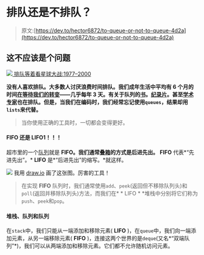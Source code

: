 # 排队还是不排队？

> 原文:[https://dev.to/hector6872/to-queue-or-not-to-queue-4d2a](https://dev.to/hector6872/to-queue-or-not-to-queue-4d2a)

## 这不应该是个问题

[![](../Images/6348de383ad6ba1b1d97c19842a1ea04.png) ](https://res.cloudinary.com/practicaldev/image/fetch/s--2WTs7fZV--/c_limit%2Cf_auto%2Cfl_progressive%2Cq_auto%2Cw_880/https://raw.githubusercontent.com/hrules6872/Writings/master/3-queue/art/1.jpeg)  [排队等着看星球大战:1977–2000](https://flashbak.com/waiting-in-line-to-see-star-wars-1977-2000-26505/)

**没有人喜欢排队。大多数人讨厌浪费时间排队。我们成年生活中平均有 6 个月的时间[在等待我们的](https://www.mirror.co.uk/news/uk-news/fascinating-facts-about-how-we-spend-the-days-410973)[转变](http://www.dailymail.co.uk/travel/travel_news/article-3269123/How-time-spending-line-Infographic-reveals-hours-wasted-queuing-world-s-popular-tourist-attractions-s-Rome-patience-needed.html)——几乎每年 3 天。有关于队列的[书](https://www.amazon.com/Does-Other-Line-Always-Faster/dp/0761181229)。[纪录片](https://www.imdb.com/title/tt7663984/)。甚至[学术专家](https://www.youtube.com/watch?v=_CBD2z51u5c)也在排队。但是，当我们在编码时，我们经常忘记使用`queues`，结果却用`lists`来代替。**

> 当你使用正确的工具时，一切都会变得更好。

#### FIFO 还是 LIFO1！！！

超市里的一个[队列](https://www.youtube.com/watch?v=IPxBKxU8GIQ)就是 **FIFO。**我们通常[叠箱](https://media.giphy.com/media/8RH4MrJPTnVRK/giphy.gif)的方式是**后进先出。** **FIFO** 代表*“先进先出”。* **LIFO** 是*“后进先出”的缩写。*就这样。

[![](../Images/d605e03360276b2b96394c8e9fb49b6c.png)](https://res.cloudinary.com/practicaldev/image/fetch/s--MkIZn3el--/c_limit%2Cf_auto%2Cfl_progressive%2Cq_auto%2Cw_880/https://raw.githubusercontent.com/hrules6872/Writings/master/3-queue/art/2.png) 
我用 [draw.io](https://www.draw.io/) 画了这张图。厉害的工具！

> 在实现 **FIFO** 队列时，我们通常使用`add`、`peek`(返回但不移除队列头)和`poll`(返回并移除队列头)方法，而我们在* * LIFO * *堆栈中分别将它们称为`push`、`peek`和`pop`。

#### 堆栈、队列和队列

在`stack`中，我们只能从一端添加和移除元素( **LIFO** )，在`queue`中，我们向一端添加元素，从另一端移除元素( **FIFO** )，连接这两个世界的是`deque`(又名*“双端队列”*)，我们可以从两端添加和移除元素。它们都不允许随机访问元素。